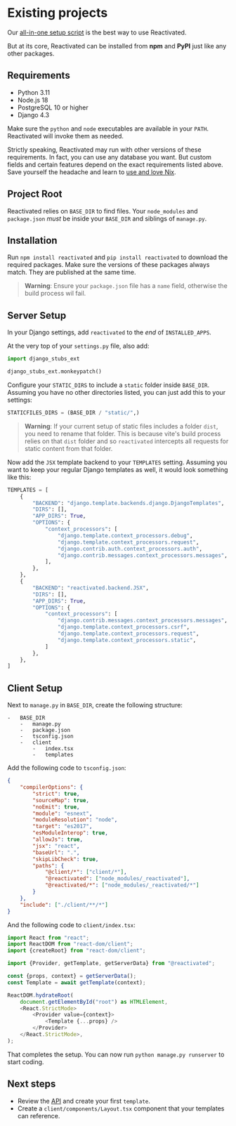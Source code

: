 # Existing projects

Our [all-in-one setup script](/documentation/getting-started/) is the best way to use
Reactivated.

But at its core, Reactivated can be installed from **npm** and **PyPI** just like any
other packages.

## Requirements

-   Python 3.11
-   Node.js 18
-   PostgreSQL 10 or higher
-   Django 4.3

Make sure the `python` and `node` executables are available in your `PATH`. Reactivated
will invoke them as needed.

Strictly speaking, Reactivated may run with other versions of these requirements. In
fact, you can use any database you want. But custom fields and certain features depend
on the exact requirements listed above. Save yourself the headache and learn to
[use and love Nix](/documentation/why-nix/).

## Project Root

Reactivated relies on `BASE_DIR` to find files. Your `node_modules` and `package.json`
_must_ be inside your `BASE_DIR` and siblings of `manage.py`.

## Installation

Run `npm install reactivated` and `pip install reactivated` to download the required
packages. Make sure the versions of these packages always match. They are published at
the same time.

> **Warning**: Ensure your `package.json` file has a `name` field, otherwise the build
> process wil fail.

## Server Setup

In your Django settings, add `reactivated` to the _end_ of `INSTALLED_APPS`.

At the very top of your `settings.py` file, also add:

```python
import django_stubs_ext

django_stubs_ext.monkeypatch()
```

Configure your `STATIC_DIRS` to include a `static` folder inside `BASE_DIR`. Assuming
you have no other directories listed, you can just add this to your settings:

```python
STATICFILES_DIRS = (BASE_DIR / "static/",)
```

> **Warning**: If your current setup of static files includes a folder `dist`, you need to 
> rename that folder. This is because vite's build process relies on that `dist` folder and so 
> `reactivated` intercepts all requests for static content from that folder.

Now add the `JSX` template backend to your `TEMPLATES` setting. Assuming you want to
keep your regular Django templates as well, it would look something like this:

```python
TEMPLATES = [
    {
        "BACKEND": "django.template.backends.django.DjangoTemplates",
        "DIRS": [],
        "APP_DIRS": True,
        "OPTIONS": {
            "context_processors": [
                "django.template.context_processors.debug",
                "django.template.context_processors.request",
                "django.contrib.auth.context_processors.auth",
                "django.contrib.messages.context_processors.messages",
            ],
        },
    },
    {
        "BACKEND": "reactivated.backend.JSX",
        "DIRS": [],
        "APP_DIRS": True,
        "OPTIONS": {
            "context_processors": [
                "django.contrib.messages.context_processors.messages",
                "django.template.context_processors.csrf",
                "django.template.context_processors.request",
                "django.template.context_processors.static",
            ]
        },
    },
]
```

## Client Setup

Next to `manage.py` in `BASE_DIR`, create the following structure:

```
-   BASE_DIR
    -   manage.py
    -   package.json
    -   tsconfig.json
    -   client
        -   index.tsx
        -   templates
```

Add the following code to `tsconfig.json`:

```json
{
    "compilerOptions": {
        "strict": true,
        "sourceMap": true,
        "noEmit": true,
        "module": "esnext",
        "moduleResolution": "node",
        "target": "es2017",
        "esModuleInterop": true,
        "allowJs": true,
        "jsx": "react",
        "baseUrl": ".",
        "skipLibCheck": true,
        "paths": {
            "@client/*": ["client/*"],
            "@reactivated": ["node_modules/_reactivated"],
            "@reactivated/*": ["node_modules/_reactivated/*"]
        }
    },
    "include": ["./client/**/*"]
}
```

And the following code to `client/index.tsx`:

```typescript
import React from "react";
import ReactDOM from "react-dom/client";
import {createRoot} from "react-dom/client";

import {Provider, getTemplate, getServerData} from "@reactivated";

const {props, context} = getServerData();
const Template = await getTemplate(context);

ReactDOM.hydrateRoot(
    document.getElementById("root") as HTMLElement,
    <React.StrictMode>
        <Provider value={context}>
            <Template {...props} />
        </Provider>
    </React.StrictMode>,
);
```

That completes the setup. You can now run `python manage.py runserver` to start coding.

## Next steps

-   Review the [API](/documentation/api/) and create your first `template`.
-   Create a `client/components/Layout.tsx` component that your templates can reference.
